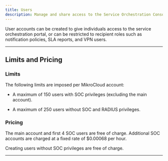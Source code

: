 ```yaml
---
title: Users
description: Manage and share access to the Service Orchestration Console, SLA reports, Notification policies and more
---
```


User accounts can be created to give individuals access to the service orchestration portal, or can be restricted to recipient roles such as notification policies, SLA reports, and VPN users.

---


## Limits and Pricing

### Limits
The following limits are imposed per MikroCloud account:

* A maximum of 150 users with SOC privileges (excluding the main account).
<!-- * A maximum of 150 users with RADIUS privileges. * -->
* A maximum of 250 users without SOC and RADIUS privileges.


### Pricing

The main account and first 4 SOC users are free of charge. Additional SOC accounts are charged at a fixed rate of $0.00068 per hour.

Creating users without SOC privileges are free of charge.


---

<!-- ![Edit user account](https://cdn.mikrocloud.com/documentation-assets/edit-user.png)

![List all user accounts](https://cdn.mikrocloud.com/documentation-assets/users-index.png)
 -->
